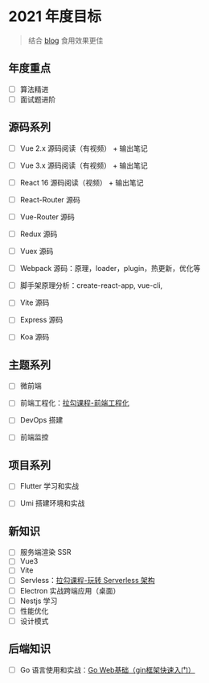 # 2021 年度目标

> 结合 [blog](https://github.com/Jsmond2016/blog) 食用效果更佳

## 年度重点

- [ ] 算法精进
- [ ] 面试题进阶

## 源码系列

- [ ] Vue 2.x 源码阅读（有视频） + 输出笔记
- [ ] Vue 3.x 源码阅读（有视频） + 输出笔记
- [ ] React 16 源码阅读（视频） + 输出笔记
- [ ] React-Router 源码
- [ ] Vue-Router 源码
- [ ] Redux 源码
- [ ] Vuex 源码
- [ ] Webpack 源码：原理，loader，plugin，热更新，优化等
- [ ] 脚手架原理分析：create-react-app, vue-cli,
- [ ] Vite 源码
- [ ] Express 源码
- [ ] Koa 源码



## 主题系列

- [ ] 微前端
- [ ] 前端工程化：[拉勾课程-前端工程化](https://kaiwu.lagou.com/course/courseInfo.htm?courseId=416#/content)
- [ ] DevOps 搭建
- [ ] 前端监控



## 项目系列

- [ ] Flutter 学习和实战
- [ ] Umi 搭建环境和实战



## 新知识

- [ ] 服务端渲染 SSR
- [ ] Vue3
- [ ] Vite
- [ ] Servless：[拉勾课程-玩转 Serverless 架构](https://kaiwu.lagou.com/course/courseInfo.htm?courseId=589#/content)
- [ ] Electron 实战跨端应用（桌面）
- [ ] Nestjs 学习
- [ ] 性能优化
- [ ] 设计模式

## 后端知识

- [ ] Go 语言使用和实战：[Go Web基础（gin框架快速入门）](https://study.163.com/course/courseMain.htm?courseId=1210182958)
